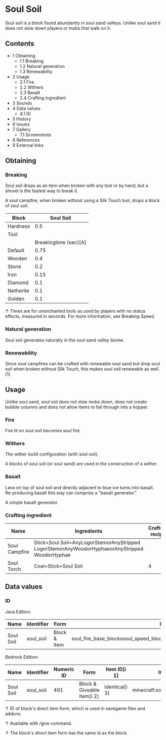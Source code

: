# Soul Soil
Soul soil is a block found abundantly in soul sand valleys. Unlike soul sand it does not slow down players or mobs that walk on it. 

## Contents
- 1 Obtaining
	- 1.1 Breaking
	- 1.2 Natural generation
	- 1.3 Renewability
- 2 Usage
	- 2.1 Fire
	- 2.2 Withers
	- 2.3 Basalt
	- 2.4 Crafting ingredient
- 3 Sounds
- 4 Data values
	- 4.1 ID
- 5 History
- 6 Issues
- 7 Gallery
	- 7.1 Screenshots
- 8 References
- 9 External links

## Obtaining
### Breaking
Soul soil drops as an item when broken with any tool or by hand, but a shovel is the fastest way to break it.

A soul campfire, when broken without using a Silk Touch tool, drops a block of soul soil.

| Block     | Soul Soil             |
|-----------|-----------------------|
| Hardness  | 0.5                   |
| Tool      |                       |
|           | Breakingtime (sec)[A] |
| Default   | 0.75                  |
| Wooden    | 0.4                   |
| Stone     | 0.2                   |
| Iron      | 0.15                  |
| Diamond   | 0.1                   |
| Netherite | 0.1                   |
| Golden    | 0.1                   |


↑ Times are for unenchanted tools as used by players with no status effects, measured in seconds. For more information, see Breaking Speed.


### Natural generation
Soul soil generates naturally in the soul sand valley biome.


### Renewability
Since soul campfires can be crafted with renewable soul sand but drop soul soil when broken without Silk Touch, this makes soul soil renewable as well.[1]

## Usage
Unlike soul sand, soul soil does not slow mobs down, does not create bubble columns and does not allow items to fall through into a hopper.

### Fire
Fire lit on soul soil becomes soul fire.

### Withers



















The wither build configuration (with soul soil).


4 blocks of soul soil (or soul sand) are used in the construction of a wither.

### Basalt
Lava on top of soul soil and directly adjacent to blue ice turns into basalt.  Re-producing basalt this way can comprise a "basalt generator."

A simple basalt generator.
### Crafting ingredient
| Name          | Ingredients                                                                                    | Crafting recipe |
|---------------|------------------------------------------------------------------------------------------------|-----------------|
| Soul Campfire | Stick+Soul Soil+AnyLogorStemorAnyStripped LogorStemorAnyWoodorHyphaeorAnyStripped WoodorHyphae |                 |
| Soul Torch    | Coal+Stick+Soul Soil                                                                           | 4               |

## Data values
### ID
Java Edition:

| Name      | Identifier | Form         | Block tags                                                                     | Item tags             | Translation key           |
|-----------|------------|--------------|--------------------------------------------------------------------------------|-----------------------|---------------------------|
| Soul Soil | soul_soil  | Block & Item | soul_fire_base_blockssoul_speed_blockswither_summon_base_blocksmineable/shovel | soul_fire_base_blocks | block.minecraft.soul_soil |

Bedrock Edition:

| Name      | Identifier | Numeric ID | Form                       | Item ID[i 1]   | Item tags                       | Translation key     |
|-----------|------------|------------|----------------------------|----------------|---------------------------------|---------------------|
| Soul Soil | soul_soil  | 491        | Block & Giveable Item[i 2] | Identical[i 3] | minecraft:soul_fire_base_blocks | tile.soul_soil.name |


↑ ID of block's direct item form, which is used in savegame files and addons.

↑ Available with /give command.

↑ The block's direct item form has the same id as the block.


